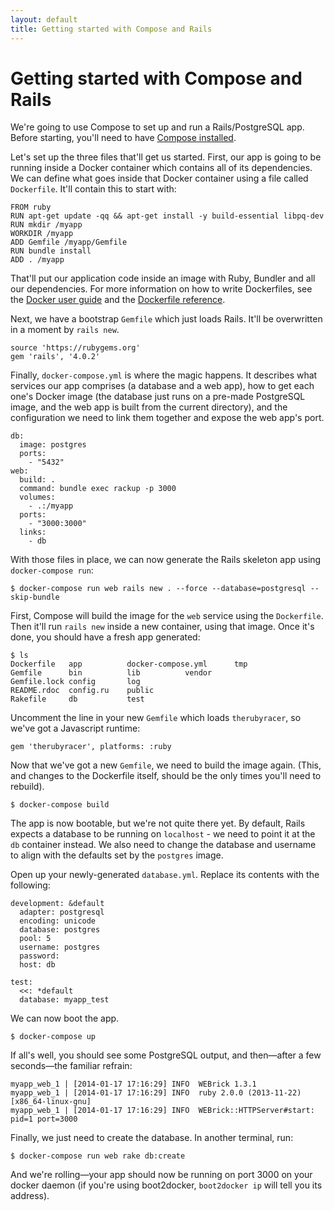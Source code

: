 ```yaml
---
layout: default
title: Getting started with Compose and Rails
---
```


Getting started with Compose and Rails
==================================

We're going to use Compose to set up and run a Rails/PostgreSQL app. Before starting, you'll need to have [Compose installed](install.html).

Let's set up the three files that'll get us started. First, our app is going to be running inside a Docker container which contains all of its dependencies. We can define what goes inside that Docker container using a file called `Dockerfile`. It'll contain this to start with:

    FROM ruby
    RUN apt-get update -qq && apt-get install -y build-essential libpq-dev
    RUN mkdir /myapp
    WORKDIR /myapp
    ADD Gemfile /myapp/Gemfile
    RUN bundle install
    ADD . /myapp

That'll put our application code inside an image with Ruby, Bundler and all our dependencies. For more information on how to write Dockerfiles, see the [Docker user guide](https://docs.docker.com/userguide/dockerimages/#building-an-image-from-a-dockerfile) and the [Dockerfile reference](http://docs.docker.com/reference/builder/).

Next, we have a bootstrap `Gemfile` which just loads Rails. It'll be overwritten in a moment by `rails new`.

    source 'https://rubygems.org'
    gem 'rails', '4.0.2'

Finally, `docker-compose.yml` is where the magic happens. It describes what services our app comprises (a database and a web app), how to get each one's Docker image (the database just runs on a pre-made PostgreSQL image, and the web app is built from the current directory), and the configuration we need to link them together and expose the web app's port.

    db:
      image: postgres
      ports:
        - "5432"
    web:
      build: .
      command: bundle exec rackup -p 3000
      volumes:
        - .:/myapp
      ports:
        - "3000:3000"
      links:
        - db

With those files in place, we can now generate the Rails skeleton app using `docker-compose run`:

    $ docker-compose run web rails new . --force --database=postgresql --skip-bundle

First, Compose will build the image for the `web` service using the `Dockerfile`. Then it'll run `rails new` inside a new container, using that image. Once it's done, you should have a fresh app generated:

    $ ls
    Dockerfile   app          docker-compose.yml      tmp
    Gemfile      bin          lib          vendor
    Gemfile.lock config       log
    README.rdoc  config.ru    public
    Rakefile     db           test

Uncomment the line in your new `Gemfile` which loads `therubyracer`, so we've got a Javascript runtime:

    gem 'therubyracer', platforms: :ruby

Now that we've got a new `Gemfile`, we need to build the image again. (This, and changes to the Dockerfile itself, should be the only times you'll need to rebuild).

    $ docker-compose build

The app is now bootable, but we're not quite there yet. By default, Rails expects a database to be running on `localhost` - we need to point it at the `db` container instead. We also need to change the database and username to align with the defaults set by the `postgres` image.

Open up your newly-generated `database.yml`. Replace its contents with the following:

    development: &default
      adapter: postgresql
      encoding: unicode
      database: postgres
      pool: 5
      username: postgres
      password:
      host: db

    test:
      <<: *default
      database: myapp_test

We can now boot the app.

    $ docker-compose up

If all's well, you should see some PostgreSQL output, and then—after a few seconds—the familiar refrain:

    myapp_web_1 | [2014-01-17 17:16:29] INFO  WEBrick 1.3.1
    myapp_web_1 | [2014-01-17 17:16:29] INFO  ruby 2.0.0 (2013-11-22) [x86_64-linux-gnu]
    myapp_web_1 | [2014-01-17 17:16:29] INFO  WEBrick::HTTPServer#start: pid=1 port=3000

Finally, we just need to create the database. In another terminal, run:

    $ docker-compose run web rake db:create

And we're rolling—your app should now be running on port 3000 on your docker daemon (if you're using boot2docker, `boot2docker ip` will tell you its address).
